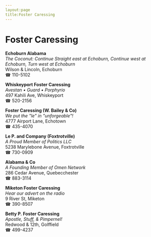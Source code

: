 ```yaml
---
layout:page
title:Foster Caressing
---
```

# Foster Caressing

**Echoburn Alabama**  
_The Coconut: Continue Straight east at Echoburn, Continue west at Echoburn, Turn west at Echoburn_  
Wilson & Lincoln, Echoburn  
☎ 110-5102



**Whiskeyport Foster Caressing**  
_Avestan • Guard • Porphyrio_  
497 Kahili Ave, Whiskeyport  
☎ 520-2156



**Foster Caressing (W. Bailey & Co)**  
_We put the "le" in "unforgeable"!_  
4777 Airport Lane, Echotown  
☎ 435-4070



**Le P. and Company (Foxtrotville)**  
_A Proud Member of Politics LLC_  
5238 Marylebone Avenue, Foxtrotville  
☎ 730-0909



**Alabama & Co**  
_A Founding Member of Omen Network_  
286 Cedar Avenue, Quebecchester  
☎ 883-3114



**Miketon Foster Caressing**  
_Hear our advert on the radio_  
9 River St, Miketon  
☎ 390-8507



**Betty P. Foster Caressing**  
_Apostle, Stuff, & Pimpernel!_  
Redwood & 12th, Golffield  
☎ 499-4237



